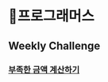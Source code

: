 # :pushpin:**프로그래머스** 

## **Weekly Challenge**
### [**부족한 금액 계산하기**](https://github.com/kimcno3/algorithms/blob/main/programmers/%EB%B6%80%EC%A1%B1%ED%95%9C%20%EA%B8%88%EC%95%A1%20%EA%B3%84%EC%82%B0%ED%95%98%EA%B8%B0.md)
